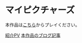 # マイピクチャーズ

本作品は[こちら](https://yodai49.github.io/mypic/index.html)からプレイください。

[紹介PV](https://www.youtube.com/watch?v=Vd37_-uKh5M)
[本作品のブログ記事](https://trap.jp/p/77b5b9ff-fe6a-4d68-9f3f-2774ded444f5/)
